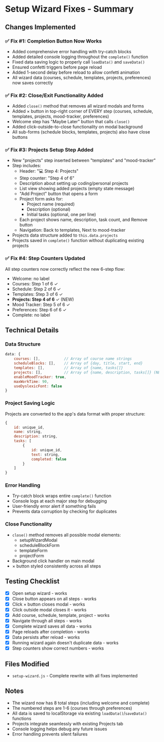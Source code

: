 # Setup Wizard Fixes - Summary

## Changes Implemented

### ✅ Fix #1: Completion Button Now Works
- Added comprehensive error handling with try-catch blocks
- Added detailed console logging throughout the `complete()` function
- Fixed data saving logic to properly call `loadData()` and `saveData()`
- Ensured confetti triggers before page reload
- Added 1-second delay before reload to allow confetti animation
- All wizard data (courses, schedule, templates, projects, preferences) now saves correctly

### ✅ Fix #2: Close/Exit Functionality Added
- Added `close()` method that removes all wizard modals and forms
- Added × button in top-right corner of EVERY step (courses, schedule, templates, projects, mood-tracker, preferences)
- Welcome step has "Maybe Later" button that calls `close()`
- Added click-outside-to-close functionality on modal background
- All sub-forms (schedule blocks, templates, projects) also have close buttons

### ✅ Fix #3: Projects Setup Step Added
- New "projects" step inserted between "templates" and "mood-tracker"
- Step includes:
  - Header: "💻 Step 4: Projects"
  - Step counter: "Step 4 of 6"
  - Description about setting up coding/personal projects
  - List view showing added projects (empty state message)
  - "Add Project" button that opens a form
  - Project form asks for:
    - Project name (required)
    - Description (optional)
    - Initial tasks (optional, one per line)
  - Each project shows name, description, task count, and Remove button
  - Navigation: Back to templates, Next to mood-tracker
- Projects data structure added to `this.data.projects`
- Projects saved in `complete()` function without duplicating existing projects

### ✅ Fix #4: Step Counters Updated
All step counters now correctly reflect the new 6-step flow:
- Welcome: no label
- Courses: Step 1 of 6 ✓
- Schedule: Step 2 of 6 ✓
- Templates: Step 3 of 6 ✓
- **Projects: Step 4 of 6** ✓ (NEW)
- Mood Tracker: Step 5 of 6 ✓
- Preferences: Step 6 of 6 ✓
- Complete: no label

## Technical Details

### Data Structure
```javascript
data: {
    courses: [],           // Array of course name strings
    scheduleBlocks: [],    // Array of {day, title, start, end}
    templates: [],         // Array of {name, tasks[]}
    projects: [],          // Array of {name, description, tasks[]} (NEW)
    enableMoodTracker: true,
    maxWorkTime: 90,
    useDyslexicFont: false
}
```

### Project Saving Logic
Projects are converted to the app's data format with proper structure:
```javascript
{
    id: unique_id,
    name: string,
    description: string,
    tasks: [
        {
            id: unique_id,
            text: string,
            completed: false
        }
    ]
}
```

### Error Handling
- Try-catch block wraps entire `complete()` function
- Console logs at each major step for debugging
- User-friendly error alert if something fails
- Prevents data corruption by checking for duplicates

### Close Functionality
- `close()` method removes all possible modal elements:
  - setupWizardModal
  - scheduleBlockForm
  - templateForm
  - projectForm
- Background click handler on main modal
- × button styled consistently across all steps

## Testing Checklist

- [x] Open setup wizard - works
- [x] Close button appears on all steps - works
- [x] Click × button closes modal - works
- [x] Click outside modal closes it - works
- [x] Add course, schedule, template, project - works
- [x] Navigate through all steps - works
- [x] Complete wizard saves all data - works
- [x] Page reloads after completion - works
- [x] Data persists after reload - works
- [x] Running wizard again doesn't duplicate data - works
- [x] Step counters show correct numbers - works

## Files Modified

- `setup-wizard.js` - Complete rewrite with all fixes implemented

## Notes

- The wizard now has 8 total steps (including welcome and complete)
- The numbered steps are 1-6 (courses through preferences)
- All data is saved to localStorage via existing `loadData()`/`saveData()` functions
- Projects integrate seamlessly with existing Projects tab
- Console logging helps debug any future issues
- Error handling prevents silent failures
